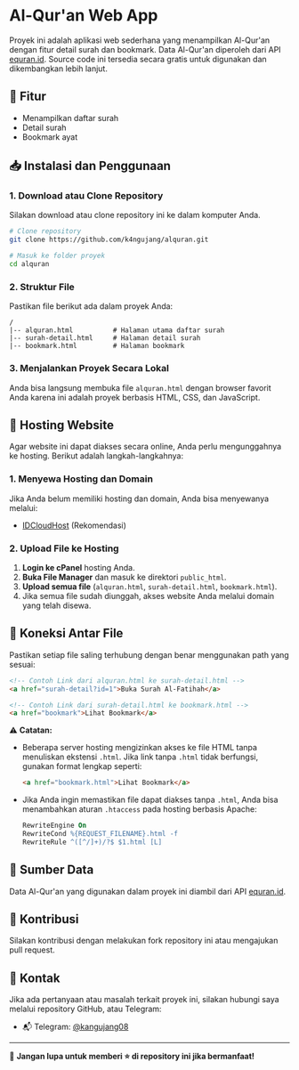 # Al-Qur'an Web App

Proyek ini adalah aplikasi web sederhana yang menampilkan Al-Qur'an dengan fitur detail surah dan bookmark. Data Al-Qur'an diperoleh dari API [equran.id](https://equran.id/apidev/v2). Source code ini tersedia secara gratis untuk digunakan dan dikembangkan lebih lanjut.

## 📌 Fitur

- Menampilkan daftar surah
- Detail surah
- Bookmark ayat

## 📥 Instalasi dan Penggunaan

### 1. Download atau Clone Repository

Silakan download atau clone repository ini ke dalam komputer Anda.

```sh
# Clone repository
git clone https://github.com/k4ngujang/alquran.git

# Masuk ke folder proyek
cd alquran
```

### 2. Struktur File

Pastikan file berikut ada dalam proyek Anda:

```
/
|-- alquran.html          # Halaman utama daftar surah
|-- surah-detail.html     # Halaman detail surah
|-- bookmark.html         # Halaman bookmark
```

### 3. Menjalankan Proyek Secara Lokal

Anda bisa langsung membuka file `alquran.html` dengan browser favorit Anda karena ini adalah proyek berbasis HTML, CSS, dan JavaScript.

## 🚀 Hosting Website

Agar website ini dapat diakses secara online, Anda perlu mengunggahnya ke hosting. Berikut adalah langkah-langkahnya:

### 1. Menyewa Hosting dan Domain

Jika Anda belum memiliki hosting dan domain, Anda bisa menyewanya melalui:

- [IDCloudHost](https://my.idcloudhost.com/aff.php?aff=8496) (Rekomendasi)

### 2. Upload File ke Hosting

1. **Login ke cPanel** hosting Anda.
2. **Buka File Manager** dan masuk ke direktori `public_html`.
3. **Upload semua file** (`alquran.html`, `surah-detail.html`, `bookmark.html`).
4. Jika semua file sudah diunggah, akses website Anda melalui domain yang telah disewa.

## 🔗 Koneksi Antar File

Pastikan setiap file saling terhubung dengan benar menggunakan path yang sesuai:

```html
<!-- Contoh Link dari alquran.html ke surah-detail.html -->
<a href="surah-detail?id=1">Buka Surah Al-Fatihah</a>

<!-- Contoh Link dari surah-detail.html ke bookmark.html -->
<a href="bookmark">Lihat Bookmark</a>
```

⚠ **Catatan:**

- Beberapa server hosting mengizinkan akses ke file HTML tanpa menuliskan ekstensi `.html`. Jika link tanpa `.html` tidak berfungsi, gunakan format lengkap seperti:
  ```html
  <a href="bookmark.html">Lihat Bookmark</a>
  ```
- Jika Anda ingin memastikan file dapat diakses tanpa `.html`, Anda bisa menambahkan aturan `.htaccess` pada hosting berbasis Apache:
  ```apache
  RewriteEngine On
  RewriteCond %{REQUEST_FILENAME}.html -f
  RewriteRule ^([^/]+)/?$ $1.html [L]
  ```

## 📢 Sumber Data

Data Al-Qur'an yang digunakan dalam proyek ini diambil dari API [equran.id](https://equran.id/apidev/v2).

## 📌 Kontribusi

Silakan kontribusi dengan melakukan fork repository ini atau mengajukan pull request.

## 📧 Kontak

Jika ada pertanyaan atau masalah terkait proyek ini, silakan hubungi saya melalui repository GitHub, atau Telegram:
- 📬 Telegram: [@kangujang08](https://t.me/kangujang08)

---

🚀 **Jangan lupa untuk memberi ⭐ di repository ini jika bermanfaat!**

